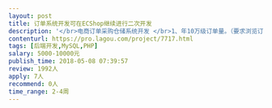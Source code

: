 ```yaml
---                
layout: post       
title: 订单系统开发可在ECShop继续进行二次开发           
description: '</br>电商订单采购仓储系统开发 </br>1、年10万级订单量。（要求浏览订单列表速度够快）</br>2、完善的采购跟踪系统。</br>3、完善的仓储管理系统。</br></br>能力要求</br>1、精通PHP。</br>2、精通MySQL分布式缓存系统memcached。</br></br>高效诚信者长期合作。</br>'     
contenturl: https://pro.lagou.com/project/7717.html      
tags: [后端开发,MySQL,PHP]            
salary: 5000-10000元          
publish_time: 2018-05-08 07:39:57         
review: 1992人                   
apply: 7人                   
recommend: 0人                   
time_range: 2-4周              
---                 
```

